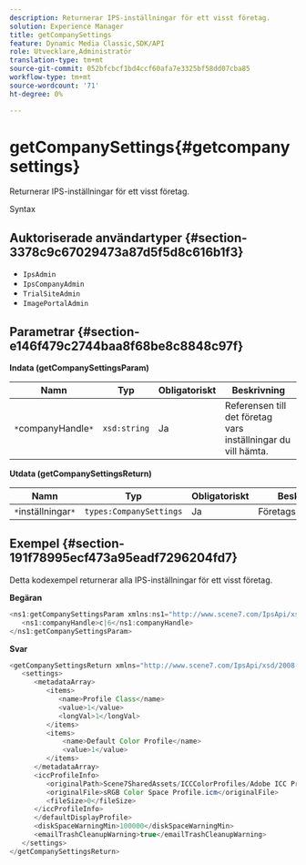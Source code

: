```yaml
---
description: Returnerar IPS-inställningar för ett visst företag.
solution: Experience Manager
title: getCompanySettings
feature: Dynamic Media Classic,SDK/API
role: Utvecklare,Administratör
translation-type: tm+mt
source-git-commit: 052bfcbcf1bd4ccf60afa7e3325bf58dd07cba85
workflow-type: tm+mt
source-wordcount: '71'
ht-degree: 0%

---
```



# getCompanySettings{#getcompanysettings}

Returnerar IPS-inställningar för ett visst företag.

Syntax

## Auktoriserade användartyper {#section-3378c9c67029473a87d5f5d8c616b1f3}

* `IpsAdmin`
* `IpsCompanyAdmin`
* `TrialSiteAdmin`
* `ImagePortalAdmin`

## Parametrar {#section-e146f479c2744baa8f68be8c8848c97f}

**Indata (getCompanySettingsParam)**

| Namn | Typ | Obligatoriskt | Beskrivning |
|---|---|---|---|
| `*`companyHandle`*` | `xsd:string` | Ja | Referensen till det företag vars inställningar du vill hämta. |

**Utdata (getCompanySettingsReturn)**

| Namn | Typ | Obligatoriskt | Beskrivning |
|---|---|---|---|
| `*`inställningar`*` | `types:CompanySettings` | Ja | Företagsinställningar. |

## Exempel {#section-191f78995ecf473a95eadf7296204fd7}

Detta kodexempel returnerar alla IPS-inställningar för ett visst företag.

**Begäran**

```java
<ns1:getCompanySettingsParam xmlns:ns1="http://www.scene7.com/IpsApi/xsd/2008-01-15">
   <ns1:companyHandle>c|6</ns1:companyHandle>
</ns1:getCompanySettingsParam>
```

**Svar**

```java
<getCompanySettingsReturn xmlns="http://www.scene7.com/IpsApi/xsd/2008-01-15">
   <settings>
      <metadataArray>
         <items>
            <name>Profile Class</name>
            <value>1</value>
            <longVal>1</longVal>
         </items>
         <items>
             <name>Default Color Profile</name>
             <value>1</value>
         </items>
      </metadataArray>
      <iccProfileInfo>
         <originalPath>Scene7SharedAssets/ICCColorProfiles/Adobe ICC Profiles/RGB Profiles/</originalPath>
         <originalFile>sRGB Color Space Profile.icm</originalFile>
         <fileSize>0</fileSize>
      </iccProfileInfo>
      </defaultDisplayProfile>
      <diskSpaceWarningMin>100000</diskSpaceWarningMin>
      <emailTrashCleanupWarning>true</emailTrashCleanupWarning>
   </settings>
</getCompanySettingsReturn>
```

